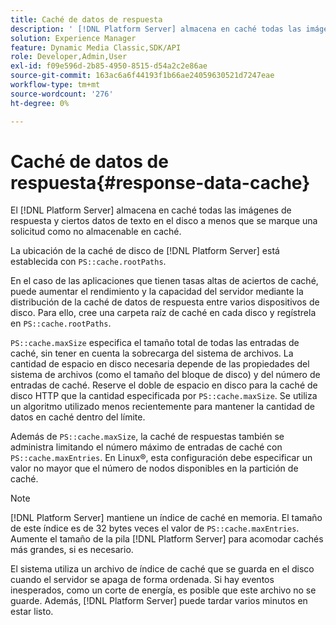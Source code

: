 ```yaml
---
title: Caché de datos de respuesta
description: ' [!DNL Platform Server] almacena en caché todas las imágenes de respuesta y ciertos datos de texto en el disco a menos que se marque una solicitud como no almacenable en caché.'
solution: Experience Manager
feature: Dynamic Media Classic,SDK/API
role: Developer,Admin,User
exl-id: f09e596d-2b85-4950-8515-d54a2c2e86ae
source-git-commit: 163ac6a6f44193f1b66ae24059630521d7247eae
workflow-type: tm+mt
source-wordcount: '276'
ht-degree: 0%

---
```


# Caché de datos de respuesta{#response-data-cache}

El [!DNL Platform Server] almacena en caché todas las imágenes de respuesta y ciertos datos de texto en el disco a menos que se marque una solicitud como no almacenable en caché.

La ubicación de la caché de disco de [!DNL Platform Server] está establecida con `PS::cache.rootPaths`.

En el caso de las aplicaciones que tienen tasas altas de aciertos de caché, puede aumentar el rendimiento y la capacidad del servidor mediante la distribución de la caché de datos de respuesta entre varios dispositivos de disco. Para ello, cree una carpeta raíz de caché en cada disco y regístrela en `PS::cache.rootPaths`.

`PS::cache.maxSize` especifica el tamaño total de todas las entradas de caché, sin tener en cuenta la sobrecarga del sistema de archivos. La cantidad de espacio en disco necesaria depende de las propiedades del sistema de archivos (como el tamaño del bloque de disco) y del número de entradas de caché. Reserve el doble de espacio en disco para la caché de disco HTTP que la cantidad especificada por `PS::cache.maxSize`. Se utiliza un algoritmo utilizado menos recientemente para mantener la cantidad de datos en caché dentro del límite.

Además de `PS::cache.maxSize`, la caché de respuestas también se administra limitando el número máximo de entradas de caché con `PS::cache.maxEntries`. En Linux®, esta configuración debe especificar un valor no mayor que el número de nodos disponibles en la partición de caché.

>[!NOTE]
>
>[!DNL Platform Server] mantiene un índice de caché en memoria. El tamaño de este índice es de 32 bytes veces el valor de `PS::cache.maxEntries`. Aumente el tamaño de la pila [!DNL Platform Server] para acomodar cachés más grandes, si es necesario.

El sistema utiliza un archivo de índice de caché que se guarda en el disco cuando el servidor se apaga de forma ordenada. Si hay eventos inesperados, como un corte de energía, es posible que este archivo no se guarde. Además, [!DNL Platform Server] puede tardar varios minutos en estar listo.
